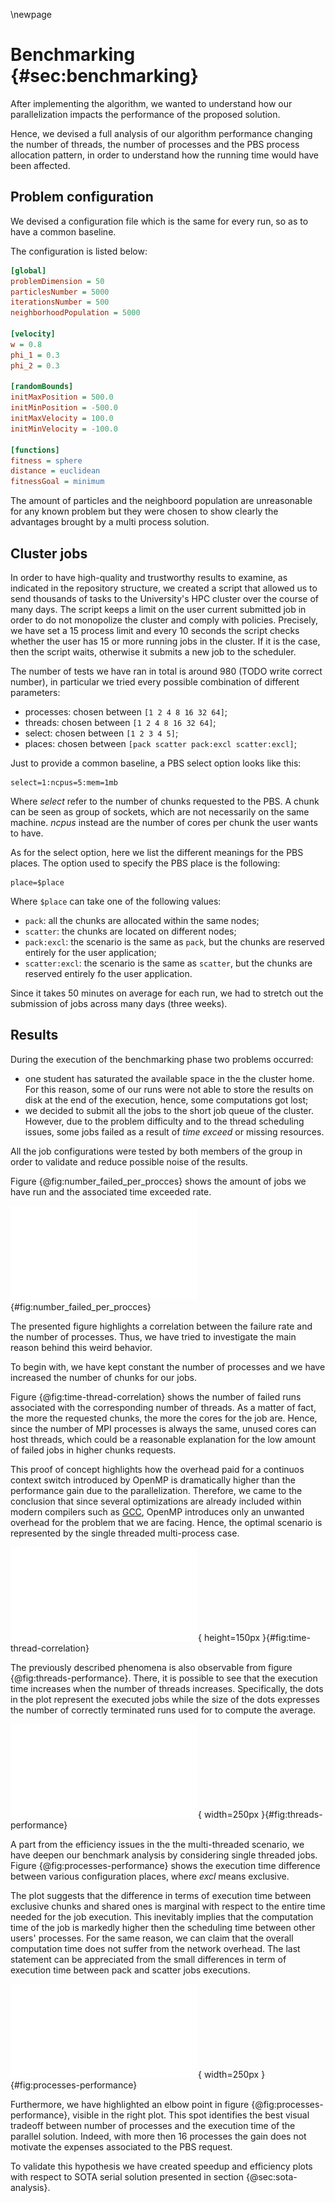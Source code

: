 \newpage
# Benchmarking {#sec:benchmarking}
After implementing the algorithm, we wanted to understand how our parallelization impacts the performance of the proposed solution.

Hence, we devised a full analysis of our algorithm performance changing the number of threads, the number of processes and the PBS process allocation pattern, in order to understand how the running time would have been affected.

## Problem configuration
We devised a configuration file which is the same for every run, so as to have a common baseline.

The configuration is listed below:

```ini
[global]
problemDimension = 50
particlesNumber = 5000
iterationsNumber = 500
neighborhoodPopulation = 5000

[velocity]
w = 0.8
phi_1 = 0.3 
phi_2 = 0.3

[randomBounds]
initMaxPosition = 500.0
initMinPosition = -500.0
initMaxVelocity = 100.0
initMinVelocity = -100.0

[functions]
fitness = sphere
distance = euclidean
fitnessGoal = minimum
```

The amount of particles and the neighboord population are unreasonable for any known problem but they were chosen to show clearly the advantages brought by a multi process solution.


## Cluster jobs
In order to have high-quality and trustworthy results to examine, as indicated in the repository structure, we created a script that allowed us to send thousands of tasks to the University's HPC cluster over the course of many days. The script keeps a limit on the user current submitted job in order to do not monopolize the cluster and comply with policies. Precisely, we have set a $15$ process limit and every $10$ seconds the script checks whether the user has $15$ or more running jobs in the cluster. If it is the case, then the script waits, otherwise it submits a new job to the scheduler. 

The number of tests we have ran in total is around 980 (TODO write correct number), in particular we tried every possible combination of different parameters:

* processes: chosen between `[1 2 4 8 16 32 64]`;
* threads: chosen between `[1 2 4 8 16 32 64]`;
* select: chosen between `[1 2 3 4 5]`;
* places: chosen between `[pack scatter pack:excl scatter:excl]`;

Just to provide a common baseline, a PBS select option looks like this:

```
select=1:ncpus=5:mem=1mb
```

Where *select* refer to the number of chunks requested to the PBS. A chunk can be seen as group of sockets, which are not necessarily on the same machine. 
*ncpus* instead are the number of cores per chunk the user wants to have.

As for the select option, here we list the different meanings for the PBS places.
The option used to specify the PBS place is the following:

```
place=$place
``` 

Where `$place` can take one of the following values:

- `pack`: all the chunks are allocated within the same nodes;
- `scatter`: the chunks are located on different nodes; 
- `pack:excl`: the scenario is the same as `pack`, but the chunks are reserved entirely for the user application;
- `scatter:excl`: the scenario is the same as `scatter`, but the chunks are reserved entirely fo the user application.

Since it takes 50 minutes on average for each run, we had to stretch out the submission of jobs across many days (three weeks).

## Results
During the execution of the benchmarking phase two problems occurred:

* one student has saturated the available space in the the cluster home. For this reason, some of our runs were not able to store the results on disk at the end of the execution, hence, some computations got lost;
* we decided to submit all the jobs to the short job queue of the cluster. However, due to the problem difficulty and to the thread scheduling issues, some jobs failed as a result of *time exceed* or missing resources.

All the job configurations were tested by both members of the group in order to validate and reduce possible noise of the results. 

Figure {@fig:number_failed_per_procces} shows the amount of jobs we have run and the associated time exceeded rate.

![Number of time exceeded runs per process.](./images/number_of_failed_runs_per_process.pdf){#fig:number_failed_per_procces}

The presented figure highlights a correlation between the failure rate and the number of processes. Thus, we have tried to investigate the main reason behind this weird behavior. 

To begin with, we have kept constant the number of processes and we have increased the number of chunks for our jobs. 

Figure {@fig:time-thread-correlation} shows the number of failed runs associated with the corresponding number of threads. As a matter of fact, the more the requested chunks, the more the cores for the job are. Hence, since the number of MPI processes is always the same, unused cores can host threads, which could be a reasonable explanation for the low amount of failed jobs in higher chunks requests.

This proof of concept highlights how the overhead paid for a continuos context switch introduced by OpenMP is dramatically higher than the performance gain due to the parallelization. Therefore, we came to the conclusion that since several optimizations are already included within modern compilers such as [GCC](https://gcc.gnu.org/), OpenMP introduces only an unwanted overhead for the problem that we are facing. Hence, the optimal scenario is represented by the single threaded multi-process case.


![Thread and time exceed failures correlation](./images/time_threads_correlation.pdf){ height=150px }{#fig:time-thread-correlation}

The previously described phenomena is also observable from figure {@fig:threads-performance}. There, it is possible to see that the execution time increases when the number of threads increases. Specifically, the dots in the plot represent the executed jobs while the size of the dots expresses the number of correctly terminated runs used for to compute the average.

![Thread and time exceed failures correlation](./images/threads_performance.pdf){ width=250px }{#fig:threads-performance}

A part from the efficiency issues in the the multi-threaded scenario, we have deepen our benchmark analysis by considering single threaded jobs. Figure {@fig:processes-performance} shows the execution time difference between various configuration places, where *excl* means exclusive. 

The plot suggests that the difference in terms of execution time between exclusive chunks and shared ones is marginal with respect to the entire time needed for the job execution. This inevitably implies that the computation time of the job is markedly higher then the scheduling time between other users' processes. For the same reason, we can claim that the overall computation time does not suffer from the network overhead. The last statement can be appreciated from the small differences in term of execution time between pack and scatter jobs executions.

![Thread and time exceed failures correlation](./images/processes_performance.pdf){ width=250px }{#fig:processes-performance}

Furthermore, we have highlighted an elbow point in figure {@fig:processes-performance}, visible in the right plot. This spot identifies the best visual tradeoff between number of processes and the execution time of the parallel solution. Indeed, with more then 16 processes the gain does not motivate the expenses associated to the PBS request.

To validate this hypothesis we have created speedup and efficiency plots with respect to SOTA serial solution presented in section {@sec:sota-analysis}.
